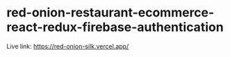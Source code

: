 

# red-onion-restaurant-ecommerce-react-redux-firebase-authentication
Live link: https://red-onion-silk.vercel.app/
